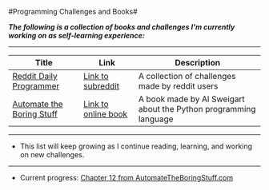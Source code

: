 #Programming Challenges and Books#

***The following is a collection of books and challenges I'm currently working on as self-learning experience:***

---

Title|Link|Description
-----|-----|-----
[Reddit Daily Programmer](./RedditDailyProgrammer)|[Link to subreddit](www.reddit.com/r/dailyprogrammer)|A collection of challenges made by reddit users
[Automate the Boring Stuff](./AutomateTheBoringStuff)|[Link to online book](https://automatetheboringstuff.com/)|A book made by Al Sweigart about the Python programming language

---

* This list will keep growing as I continue reading, learning, and working on new challenges.

---

* Current progress: [Chapter 12 from AutomateTheBoringStuff.com](https://automatetheboringstuff.com/)
